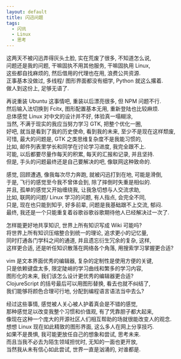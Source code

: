 ```yaml
---
layout: default
title: 闪迅问题
tags:
  - 闪讯
  - Linux
  - 思考
---
```

  
这两天不被闪迅弄得灰头土脸, 实在荒废了很多, 不知道怎么说,  
问题还是我的问题, 干嘛固执不用其他服务, 干嘛固执用 Linux,  
这些都自找麻烦的, 然后借用的代理也在用, 浪费公共资源.  
正事基本没做过, 多线程/ 图形界面都没有细学, Python 就这么撂着.  
做人到这份上, 足够无语了.  
  
再说重装 Ubuntu 这事情吧, 重装以后漂亮很多, 但 NPM 问题不行.  
然后输入法切换到 Fcitx, 图形配置基本无用, 重新登陆也比较麻烦.  
总体感觉 Linux 对中文的设计并不好, 体验真一塌糊涂,  
当然, 不满于现实的我应当努力学习 GTK, 把整个优化一圈,  
好吧, 就当是看到了我的历史使命, 看到我的未来, 至少不是现在这样颓废,  
可惜, 最大的问题是, GTK 之类思维复杂度不是我能习惯的,  
比如, 邮件列表里学长和同学在讨论学习进度, 我完全跟不上.  
可能, 以后都要尽量作每天的积累, 每天的汇报和记录, 并且坚持.  
但是, 手头的问题最终还是自己要解决的吧, 像联网这种致命的.  
  
感觉, 回顾遭遇, 像我每次尽力奔跑, 就被闪迅打到在地, 可能是滑倒,  
于是, 飞行的感觉至今我不曾体会到, 除了摔倒时失重是相似的.  
并且, 孤单的感觉又开始缠绕我, 让我急切想与人交流求助,  
比如, 联网的问题/ Linux 学习的问题, 有人指点, 会完全不同,  
只是, 现在也只能到知乎, 好多前辈, 问题是我基础跟不上交流, 郁闷.  
最终, 我还是一个只能重复着谷歌谷歌谷歌期待他人已经解决过一次了.  
  
怎样能更好地共享知识, 世界上所有知识写成 Wiki 可能吗?  
将世界上所有知识压缩整合到统一的理论, 追求更小的记忆量,  
同时打通各门学科之间的通道, 并且遗忘衍生冗余的复杂, 这样,  
这样更合适, 还是听任知识散落在网络各个角落, 用搜索学习掌握更合适?  
  
vim 是文本界面优秀的编辑器, 复杂的定制性是使用方便的关键,  
只是依赖键盘太多, 限定陡峭的学习曲线和繁多的学习内容,  
图形化的未来, 我们该怎么设计更优秀的编辑器更合适?  
ClojureScript 的括号最后可以用图形替换, 看去也就不纠结了,  
我们能够将颜色合理可行地, 分配到编程语言语法当中去么?  
  
经过这些事情, 感觉被人关心被人护着真会是不错的感觉,  
那种感觉足以改变我整个习惯和价值观, 有了凭靠胆子都大起来,  
像现在这种一个庞大的开源社区人们相互帮助的场就很能改变人的观念.  
想想 Linux 现在如此精致的图形界面, 这么多人在网上分享技巧.  
如果不是畏惧, 我可能更放任自己的想象和尝试, 思考未来.  
而且当我不必去为陌生领域担忧时, 无知的一面也更开放,  
当然我从未有信心如此尝试, 世界一直是汹涌的, 对谁都是.  
